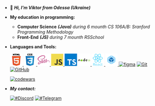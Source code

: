 - 👋 ***Hi, I’m Viktor from Odessa (Ukraine)***
- **My education in programming:** 
  - **Computer Science** ***(Java)*** *during 6 mounth CS 106A/B: Sranford Programming Methodology*
  - **Front-End** ***(JS)*** *during 7 mounth RSSchool*
- **Languages and Tools:**
    <p align="left" dir="auto"> 
  <a href="https://www.w3.org/html/" rel="nofollow"> <img src="https://raw.githubusercontent.com/devicons/devicon/master/icons/html5/html5-original-wordmark.svg" alt="html5" width="40" height="40" style="max-width: 100%;"> </a>
   <a href="https://www.w3schools.com/css/" rel="nofollow"> <img src="https://raw.githubusercontent.com/devicons/devicon/master/icons/css3/css3-original-wordmark.svg" alt="css3" width="40" height="40" style="max-width: 100%;"> </a> 
   <a href="https://sass-lang.com" rel="nofollow"> <img src="https://raw.githubusercontent.com/devicons/devicon/master/icons/sass/sass-original.svg" alt="sass" width="40" height="40" style="max-width: 100%;"> </a>
  <a href="https://developer.mozilla.org/en-US/docs/Web/JavaScript" rel="nofollow"> <img src="https://raw.githubusercontent.com/devicons/devicon/master/icons/javascript/javascript-original.svg" alt="javascript" width="40" height="40" style="max-width: 100%;"> </a>
  <a target="_blank" rel="noopener noreferrer" href="https://raw.githubusercontent.com/github/explore/80688e429a7d4ef2fca1e82350fe8e3517d3494d/topics/typescript/typescript.png"><img height="40" alt="typescript" src="https://raw.githubusercontent.com/github/explore/80688e429a7d4ef2fca1e82350fe8e3517d3494d/topics/typescript/typescript.png" style="max-width: 100%;"></a>
  <a href="https://nodejs.org" rel="nofollow"> <img src="https://raw.githubusercontent.com/devicons/devicon/master/icons/nodejs/nodejs-original-wordmark.svg" alt="nodejs" width="40" height="40" style="max-width: 100%;"> </a>
  <a href="https://reactjs.org/" rel="nofollow"> <img src="https://raw.githubusercontent.com/devicons/devicon/master/icons/react/react-original-wordmark.svg" alt="react" width="40" height="40" style="max-width: 100%;"> </a>
  <a href="https://webpack.js.org/" rel="nofollow"> <img src="https://raw.githubusercontent.com/github/explore/80688e429a7d4ef2fca1e82350fe8e3517d3494d/topics/webpack/webpack.png" alt="Webpack" width="40" height="40" style="max-width: 100%;"> </a>
  <a href="https://www.figma.com/" rel="nofollow"> <img src="https://camo.githubusercontent.com/ed93c2b000a76ceaad1503e7eb9356591b885227e82a36a005b9d3498b303ba5/68747470733a2f2f7777772e766563746f726c6f676f2e7a6f6e652f6c6f676f732f6669676d612f6669676d612d69636f6e2e737667" alt="figma" width="40" height="40" data-canonical-src="https://www.vectorlogo.zone/logos/figma/figma-icon.svg" style="max-width: 100%;"></a>
    <a href="https://git-scm.com//"> <img src="https://icon-library.com/images/git-icon/git-icon-6.jpg" alt="Git" width="45" height="40" data-canonical- style="max-width: 100%;"> </a>
  <a href="https://github.com/"> <img src="https://camo.githubusercontent.com/f6d50128cb007f85916b7a899da5d94f654dce35a37331c8d28573aef46f4274/68747470733a2f2f696d672e736869656c64732e696f2f62616467652f6769746875622d2532333132313031312e7376673f7374796c653d666f722d7468652d6261646765266c6f676f3d676974687562266c6f676f436f6c6f723d7768697465" alt="GitHub" width="90" height="30" data-canonical-src="https://img.shields.io/badge/github-%23121011.svg?style=for-the-badge&amp;logo=github&amp;logoColor=white" style="max-width: 100%;"> </a>
  </p>
  
    [![codewars](https://www.codewars.com/users/ViktorVitsk/badges/large)](https://www.codewars.com/users/ViktorVitsk)
  
- ***My contact:***   


    <a href="https://discord.com/channels/@Vitsk#9742" rel="nofollow"><img src="https://camo.githubusercontent.com/edae525862bee0a4d1a53098178b574f96e697520ce56cf93e6c409c2620fb20/68747470733a2f2f696d672e736869656c64732e696f2f62616467652f646973636f72642d636f726e666c6f776572626c75653f7374796c653d666c6174266c6f676f3d646973636f7264" alt="#Discord" data-canonical-src="https://img.shields.io/badge/discord-cornflowerblue?style=flat&amp;logo=discord" style="max-width: 100%;"></a>
    <a href="https://t.me/Vitsk" rel="nofollow"><img src="https://camo.githubusercontent.com/133d8fdcf58d0c2c22bb49394b3ae74b8305e03a793e5f21cb446c610cfaba67/68747470733a2f2f696d672e736869656c64732e696f2f62616467652f54656c656772616d2d636f726e666c6f776572626c75653f7374796c653d666c6174266c6f676f3d74656c656772616d" alt="#Telegram" data-canonical-src="https://img.shields.io/badge/Telegram-cornflowerblue?style=flat&amp;logo=telegram" style="max-width: 100%;"></a>
